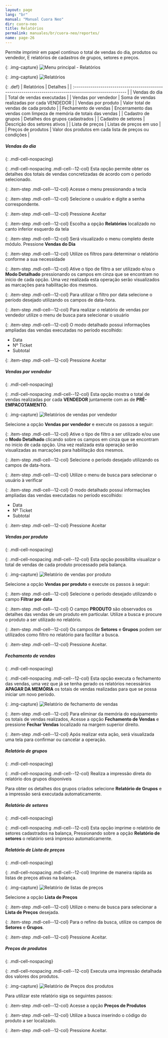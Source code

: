 ```yaml
---
layout: page
lang: "br"
manual: "Manual Cuora Neo"
dir: cuora-neo
title: Relatórios
permalink: manuales/br/cuora-neo/reportes/
name: page-26
---
```

Permite imprimir em papel contínuo o total de vendas do dia, produtos ou vendedor, E relatórios de cadastros de grupos, setores e preços.

{: .img-capture}
![Menu principal - Relatórios](../../../../images/br/cuora-neo/cuora-neo-menu-pincipal-reportes.png "Menu principal - Relatórios")

{: .img-capture}
![Relatórios](../../../../images/br/cuora-neo/cuora-neo-menu-reportes-principal.png "Relatórios")


{: .def}
| Relatórios  				| Detalhes														|
| :-------------------------------------------------------------------------------------------------------- |
| Vendas do dia       		| Total de vendas executadas  													|
| Vendas por vendedor  		| Soma de vendas realizadas por cada VENDEDOR   								|
| Vendas por  produto 		| Valor total de vendas de cada produto  										|
| Fechamento de vendas 		| Encerramento das vendas com limpeza de memória de totais das vendas 			|
| Cadastro de grupos   		| Detalhes dos grupos cadastrados  												|
| Cadastro de setores 	 	| Descrição dos setores ativos 													|
| Lista de preços     		| Listas de preços em uso 														|
| Preços de produtos   		| Valor dos produtos em cada lista de preços ou condições 						|

##### Vendas do dia

{: .mdl-cell-nospacing}
<div class="menu-reportes-1"></div>

{: .mdl-cell-nospacing .mdl-cell--12-col}
Esta opção permite obter os detalhes dos totais de vendas concretizadas de acordo com o período selecionado.

{: .item-step  .mdl-cell--12-col}
Acesse o menu pressionando a tecla <i class="systel-tecla-1 bg-3"></i> 

{: .item-step  .mdl-cell--12-col}
Selecione o usuário e digite a senha correspondente. 

{: .item-step  .mdl-cell--12-col}
Pressione Aceitar

{: .item-step  .mdl-cell--12-col}
Escolha a opção **Relatórios** localizado no canto inferior esquerdo da tela  

{: .item-step  .mdl-cell--12-col}
Será visualizado o menu completo deste módulo. Pressione **Vendas do Dia** 

{: .item-step  .mdl-cell--12-col}
Utilize os filtros para determinar o relatório conforme a sua necessidade

{: .item-step  .mdl-cell--12-col}
Ative o tipo de filtro a ser utilizado e/ou o **Modo Detalhado** pressionando os campos em cinza que se encontram no início de cada opção. Uma vez realizada esta operação serão visualizados as marcações para habilitação dos mesmos.

{: .item-step  .mdl-cell--12-col}
Para utilizar o filtro por data selecione o período desejado utilizando os campos de data-hora. 

{: .item-step  .mdl-cell--12-col}
Para realizar o relatório de vendas por vendedor utilize o menu de busca para selecionar o usuário  

{: .item-step  .mdl-cell--12-col}
O modo detalhado possui informações ampliadas das vendas executadas no período escolhido:   
- Data      
- Nº Ticket   
- Subtotal

{: .item-step  .mdl-cell--12-col}
Pressione Aceitar


##### Vendas por vendedor 

{: .mdl-cell-nospacing}
<div class="menu-reportes-2"></div>

{: .mdl-cell-nospacing .mdl-cell--12-col}
Esta opção mostra o total de vendas realizadas por cada **VENDEDOR** juntamente com as de **PRÉ-EMPACOTAMENTO**.

{: .img-capture}
![Relatórios de vendas por vendedor](../../../../images/br/cuora-neo/cuora-neo-ventaxvendedor1.png "Relatório de vendas por vendedor")

Selecione a opção **Vendas por vendedor** e execute os passos a seguir:

{: .item-step  .mdl-cell--12-col}
Ative o tipo de filtro a ser utilizado e/ou use o **Modo Detalhado** clicando sobre os campos em cinza que se encontram no inicio de cada opção. Una vez realizada esta operação serão visualizadas as  marcações para habilitação dos mesmos.

{: .item-step  .mdl-cell--12-col}
Selecione o período desejado utilizando os campos de data-hora. 

{: .item-step  .mdl-cell--12-col}
Utilize o menu de busca para selecionar o usuário à verificar 

{: .item-step  .mdl-cell--12-col}
O modo detalhado possui informações ampliadas das vendas executadas no período escolhido:   
- Data      
- Nº Ticket   
- Subtotal

{: .item-step  .mdl-cell--12-col}
Pressione Aceitar


##### Vendas por produto

{: .mdl-cell-nospacing}
<div class="menu-reportes-3"></div>

{: .mdl-cell-nospacing .mdl-cell--12-col}
Esta opção possibilita visualizar o total de vendas de cada produto processado pela balança.

{: .img-capture}
![Relatório de vendas por produto](../../../../images/br/cuora-neo/cuora-neo-ventaxplu1.png "Relatório de vendas por produto")

Selecione a opção **Vendas por produto** e execute os passos à seguir:

{: .item-step  .mdl-cell--12-col}
Selecione o período desejado utilizando o campo **Filtrar por data**  

{: .item-step  .mdl-cell--12-col}
O campo **PRODUTO** são observados os detalhes das vendas de um produto em particular. Utilize a busca e procure o produto a ser utilizado no relatório. 

{: .item-step  .mdl-cell--12-col}
Os campos de **Setores** e **Grupos** podem ser utilizados como filtro no relatório para facilitar a busca.

{: .item-step  .mdl-cell--12-col}
Pressione Aceitar.

##### Fechamento de vendas

{: .mdl-cell-nospacing}
<div class="menu-reportes-4"></div>

{: .mdl-cell-nospacing .mdl-cell--12-col}
Esta opção executa o fechamento das vendas, uma vez que já se tenha gerado os relatórios necessários **APAGAR DA MEMÓRIA** os totais de vendas realizadas para que se possa iniciar um novo período.

{: .img-capture}
![Relatório de fechamento de vendas](../../../../images/br/cuora-neo/cuora-neo-cierreventas1.png "Relatório de fechamento de vendas")

{: .item-step  .mdl-cell--12-col}
Para eliminar da memória do equipamento os totais de vendas realizados, Acesse a opção **Fechamento de Vendas** e pressione **Fechar Vendas** localizado na margem superior direito.

{: .item-step  .mdl-cell--12-col}
Após realizar esta ação, será visualizada uma tela para confirmar ou cancelar a operação.


##### Relatório de grupos

{: .mdl-cell-nospacing}
<div class="menu-reportes-5"></div>

{: .mdl-cell-nospacing .mdl-cell--12-col}
Realiza a impressão direta do relatório dos grupos disponíveis

Para obter os detalhes dos grupos criados selecione **Relatório de Grupos** e a impressão será executada automaticamente.


##### Relatório de setores

{: .mdl-cell-nospacing}
<div class="menu-reportes-6"></div>

{: .mdl-cell-nospacing .mdl-cell--12-col}
Esta opção imprime o relatório de setores cadastrados na balança,
Pressionando sobre a opção **Relatório de setores**
o relatório será impresso automaticamente.

##### Relatório de Lista de preços

{: .mdl-cell-nospacing}
<div class="menu-reportes-7"></div>

{: .mdl-cell-nospacing .mdl-cell--12-col}
Imprime de maneira rápida as listas de preços ativas na balança.

{: .img-capture}
![Relatório de listas de preços](../../../../images/br/cuora-neo/cuora-neo-reportelista1.png "Relatório de listas de preços")

Selecione a opção **Lista de Preços** 

{: .item-step  .mdl-cell--12-col}
Utilize o menu de busca para selecionar a **Lista de Preços** desejada.    

{: .item-step  .mdl-cell--12-col}
Para o refino da busca, utilize os campos de **Setores** e **Grupos**. 

{: .item-step  .mdl-cell--12-col}
Pressione Aceitar.


##### Preços de produtos

{: .mdl-cell-nospacing}
<div class="menu-reportes-8"></div>

{: .mdl-cell-nospacing .mdl-cell--12-col}
Executa uma impressão detalhada dos valores dos produtos.

{: .img-capture}
![Relatório de Preços dos produtos](../../../../images/br/cuora-neo/cuora-neo-reporteprecioplu.png "Relatório de Preços dos produtos")

Para utilizar este relatório siga os seguintes passos:

{: .item-step  .mdl-cell--12-col}
Acesse a opção **Preços de Produtos**

{: .item-step  .mdl-cell--12-col}
Utilize a busca inserindo o código do produto a ser localizado.

{: .item-step  .mdl-cell--12-col}
Pressione Aceitar. 
